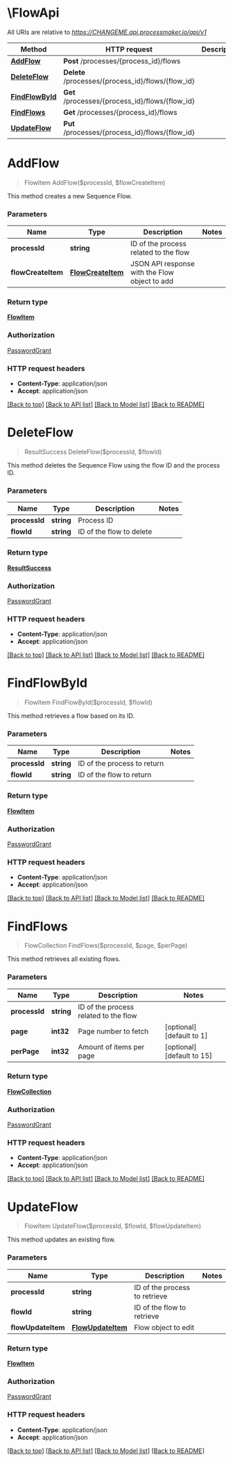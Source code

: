 # \FlowApi

All URIs are relative to *https://CHANGEME.api.processmaker.io/api/v1*

Method | HTTP request | Description
------------- | ------------- | -------------
[**AddFlow**](FlowApi.md#AddFlow) | **Post** /processes/{process_id}/flows | 
[**DeleteFlow**](FlowApi.md#DeleteFlow) | **Delete** /processes/{process_id}/flows/{flow_id} | 
[**FindFlowById**](FlowApi.md#FindFlowById) | **Get** /processes/{process_id}/flows/{flow_id} | 
[**FindFlows**](FlowApi.md#FindFlows) | **Get** /processes/{process_id}/flows | 
[**UpdateFlow**](FlowApi.md#UpdateFlow) | **Put** /processes/{process_id}/flows/{flow_id} | 


# **AddFlow**
> FlowItem AddFlow($processId, $flowCreateItem)



This method creates a new Sequence Flow.


### Parameters

Name | Type | Description  | Notes
------------- | ------------- | ------------- | -------------
 **processId** | **string**| ID of the process related to the flow | 
 **flowCreateItem** | [**FlowCreateItem**](FlowCreateItem.md)| JSON API response with the Flow object to add | 

### Return type

[**FlowItem**](FlowItem.md)

### Authorization

[PasswordGrant](../README.md#PasswordGrant)

### HTTP request headers

 - **Content-Type**: application/json
 - **Accept**: application/json

[[Back to top]](#) [[Back to API list]](../README.md#documentation-for-api-endpoints) [[Back to Model list]](../README.md#documentation-for-models) [[Back to README]](../README.md)

# **DeleteFlow**
> ResultSuccess DeleteFlow($processId, $flowId)



This method deletes the Sequence Flow using the flow ID and the process ID.


### Parameters

Name | Type | Description  | Notes
------------- | ------------- | ------------- | -------------
 **processId** | **string**| Process ID | 
 **flowId** | **string**| ID of the flow to delete | 

### Return type

[**ResultSuccess**](ResultSuccess.md)

### Authorization

[PasswordGrant](../README.md#PasswordGrant)

### HTTP request headers

 - **Content-Type**: application/json
 - **Accept**: application/json

[[Back to top]](#) [[Back to API list]](../README.md#documentation-for-api-endpoints) [[Back to Model list]](../README.md#documentation-for-models) [[Back to README]](../README.md)

# **FindFlowById**
> FlowItem FindFlowById($processId, $flowId)



This method retrieves a flow based on its ID.


### Parameters

Name | Type | Description  | Notes
------------- | ------------- | ------------- | -------------
 **processId** | **string**| ID of the process to return | 
 **flowId** | **string**| ID of the flow to return | 

### Return type

[**FlowItem**](FlowItem.md)

### Authorization

[PasswordGrant](../README.md#PasswordGrant)

### HTTP request headers

 - **Content-Type**: application/json
 - **Accept**: application/json

[[Back to top]](#) [[Back to API list]](../README.md#documentation-for-api-endpoints) [[Back to Model list]](../README.md#documentation-for-models) [[Back to README]](../README.md)

# **FindFlows**
> FlowCollection FindFlows($processId, $page, $perPage)



This method retrieves all existing flows.


### Parameters

Name | Type | Description  | Notes
------------- | ------------- | ------------- | -------------
 **processId** | **string**| ID of the process related to the flow | 
 **page** | **int32**| Page number to fetch | [optional] [default to 1]
 **perPage** | **int32**| Amount of items per page | [optional] [default to 15]

### Return type

[**FlowCollection**](FlowCollection.md)

### Authorization

[PasswordGrant](../README.md#PasswordGrant)

### HTTP request headers

 - **Content-Type**: application/json
 - **Accept**: application/json

[[Back to top]](#) [[Back to API list]](../README.md#documentation-for-api-endpoints) [[Back to Model list]](../README.md#documentation-for-models) [[Back to README]](../README.md)

# **UpdateFlow**
> FlowItem UpdateFlow($processId, $flowId, $flowUpdateItem)



This method updates an existing flow.


### Parameters

Name | Type | Description  | Notes
------------- | ------------- | ------------- | -------------
 **processId** | **string**| ID of the process to retrieve | 
 **flowId** | **string**| ID of the flow to retrieve | 
 **flowUpdateItem** | [**FlowUpdateItem**](FlowUpdateItem.md)| Flow object to edit | 

### Return type

[**FlowItem**](FlowItem.md)

### Authorization

[PasswordGrant](../README.md#PasswordGrant)

### HTTP request headers

 - **Content-Type**: application/json
 - **Accept**: application/json

[[Back to top]](#) [[Back to API list]](../README.md#documentation-for-api-endpoints) [[Back to Model list]](../README.md#documentation-for-models) [[Back to README]](../README.md)

